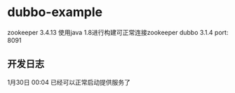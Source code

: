# dubbo-example
zookeeper 3.4.13 使用java 1.8进行构建可正常连接zookeeper
dubbo 3.1.4
port: 8091

## 开发日志
1月30日 00:04 已经可以正常启动提供服务了